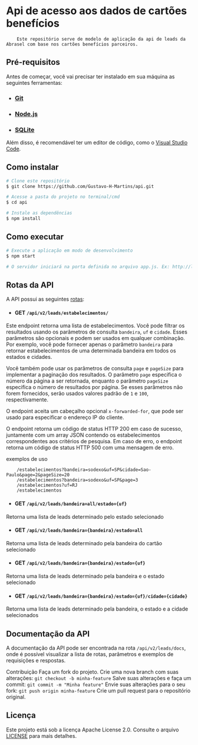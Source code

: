 # Api de acesso aos dados de cartões benefícios
        Este repositório serve de modelo de aplicação da api de leads da Abrasel com base nos cartões benefícios parceiros.

## Pré-requisitos

Antes de começar, você vai precisar ter instalado em sua máquina as seguintes ferramentas:

* ### [Git](https://git-scm.com/)
* ### [Node.js](https://nodejs.org/en/)
* ### [SQLite](https://www.npmjs.com/package/sqlite3)

Além disso, é recomendável ter um editor de código, como o [Visual Studio Code](https://code.visualstudio.com/).

## Como instalar
```bash
# Clone este repositório
$ git clone https://github.com/Gustavo-H-Martins/api.git

# Acesse a pasta do projeto no terminal/cmd
$ cd api

# Instale as dependências
$ npm install
```

## Como executar

```bash
# Execute a aplicação em modo de desenvolvimento
$ npm start

# O servidor iniciará na porta definida no arquivo app.js. Ex: http://localhost:3000
```

## Rotas da API
A API possui as seguintes [rotas](./app/routes/leads.js):

* #### GET `/api/v2/leads/estabelecimentos/` 
Este endpoint retorna uma lista de estabelecimentos. Você pode filtrar os resultados usando os parâmetros de consulta `bandeira`, `uf` e `cidade`. Esses parâmetros são opcionais e podem ser usados em qualquer combinação. Por exemplo, você pode fornecer apenas o parâmetro `bandeira` para retornar estabelecimentos de uma determinada bandeira em todos os estados e cidades.

Você também pode usar os parâmetros de consulta `page` e `pageSize` para implementar a paginação dos resultados. O parâmetro `page` especifica o número da página a ser retornada, enquanto o parâmetro `pageSize` especifica o número de resultados por página. Se esses parâmetros não forem fornecidos, serão usados valores padrão de `1` e `100`, respectivamente.

O endpoint aceita um cabeçalho opcional `x-forwarded-for`, que pode ser usado para especificar o endereço IP do cliente.

O endpoint retorna um código de status HTTP 200 em caso de sucesso, juntamente com um array JSON contendo os estabelecimentos correspondentes aos critérios de pesquisa. Em caso de erro, o endpoint retorna um código de status HTTP 500 com uma mensagem de erro.

exemplos de uso

        /estabelecimentos?bandeira=sodexo&uf=SP&cidade=Sao-Paulo&page=2&pageSize=20
        /estabelecimentos?bandeira=sodexo&uf=SP&page=3
        /estabelecimentos?uf=RJ
        /estabelecimentos
* #### GET `/api/v2/leads/bandeira=all/estado={uf}` 
Retorna uma lista de leads determinado pelo estado selecionado
* #### GET `/api/v2/leads/bandeira={bandeira}/estado=all`
Retorna uma lista de leads determinado pela bandeira do cartão selecionado
* #### GET `/api/v2/leads/bandeira={bandeira}/estado={uf}`
Retorna uma lista de leads determinado pela bandeira e o estado selecionado
* #### GET `/api/v2/leads/bandeira={bandeira}/estado={uf}/cidade={cidade}`
Retorna uma lista de leads determinado pela bandeira, o estado e a cidade selecionados

## Documentação da API
A documentação da API pode ser encontrada na rota `/api/v2/leads/docs`, onde é possível visualizar a lista de rotas, parâmetros e exemplos de requisições e respostas.

Contribuição
Faça um fork do projeto.
Crie uma nova branch com suas alterações: `git checkout -b minha-feature`
Salve suas alterações e faça um commit: `git commit -m "Minha feature"`
Envie suas alterações para o seu fork: `git push origin minha-feature`
Crie um pull request para o repositório original.

## Licença
Este projeto está sob a licença Apache License 2.0. Consulte o arquivo [LICENSE](./licence) para mais detalhes.